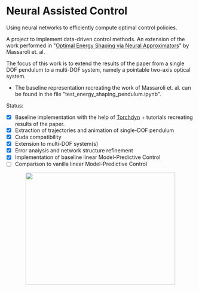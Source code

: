 # Neural Assisted Control
Using neural networks to efficiently compute optimal control policies.

A project to implement data-driven control methods. An extension of the work performed in "[Optimal Energy Shaping via Neural Approximators](https://arxiv.org/abs/2101.05537)" by Massaroli et. al. 

The focus of this work is to extend the results of the paper from a single DOF pendulum to a multi-DOF system, namely a pointable two-axis optical system.

- The baseline representation recreating the work of Massaroli et. al. can be found in the file "test_energy_shaping_pendulum.ipynb".

Status:
- [x] Baseline implementation with the help of [Torchdyn](https://github.com/DiffEqML/torchdyn) + tutorials recreating results of the paper.
- [x] Extraction of trajectories and animation of single-DOF pendulum
- [x] Cuda compatibility
- [X] Extension to multi-DOF system(s)
- [X] Error analysis and network structure refinement
- [X] Implementation of baseline linear Model-Predictive Control
- [ ] Comparison to vanilla linear Model-Predictive Control

<p align="center">
  <img src="https://github.com/kevin-troy/neural_optimal_control/blob/main/sandbox/swingup.gif" width="400" height="300" />
</p>
